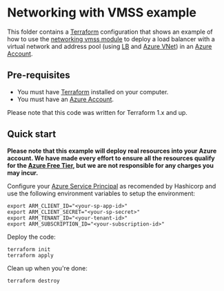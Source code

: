 # Networking with VMSS example

This folder contains a [Terraform](https://www.terraform.io/) configuration that shows an example of how to 
use the [networking vmss module](../../modules/cluster/networking/vmss) to deploy a load balancer with a virtual network and address pool (using [LB](https://learn.microsoft.com/en-us/azure/load-balancer/load-balancer-overview?ranMID=46131&ranEAID=a1LgFw09t88&ranSiteID=a1LgFw09t88-GIoZR64RuMhQODEgYac0Ow&epi=a1LgFw09t88-GIoZR64RuMhQODEgYac0Ow&irgwc=1&OCID=AIDcmm549zy227_aff_7806_1243925&tduid=(ir__zxauau1uv0kfbnioa3lqijsqqv2xbevgg60ln1pv00)(7806)(1243925)(a1LgFw09t88-GIoZR64RuMhQODEgYac0Ow)()) and [Azure VNet](hhttps://learn.microsoft.com/en-us/azure/virtual-network/virtual-networks-overview)) in an [Azure Account](https://portal.azure.com/). 


## Pre-requisites

* You must have [Terraform](https://www.terraform.io/) installed on your computer. 
* You must have an [Azure Account](https://portal.azure.com/).

Please note that this code was written for Terraform 1.x and up.

## Quick start

**Please note that this example will deploy real resources into your Azure account. We have made every effort to ensure 
all the resources qualify for the [Azure Free Tier](https://azure.microsoft.com/en-in/pricing/free-services/), but we are not responsible for any charges you may incur.** 

Configure your [Azure Service Principal](https://registry.terraform.io/providers/hashicorp/azurerm/latest/docs/guides/service_principal_client_secrets) as recomended by Hashicorp and use the following environment variables to setup the environment:

```
export ARM_CLIENT_ID="<your-sp-app-id>"
export ARM_CLIENT_SECRET="<your-sp-secret>"
export ARM_TENANT_ID="<your-tenant-id>"
export ARM_SUBSCRIPTION_ID="<your-subscription-id>"
```

Deploy the code:

```
terraform init
terraform apply
```

Clean up when you're done:

```
terraform destroy
```